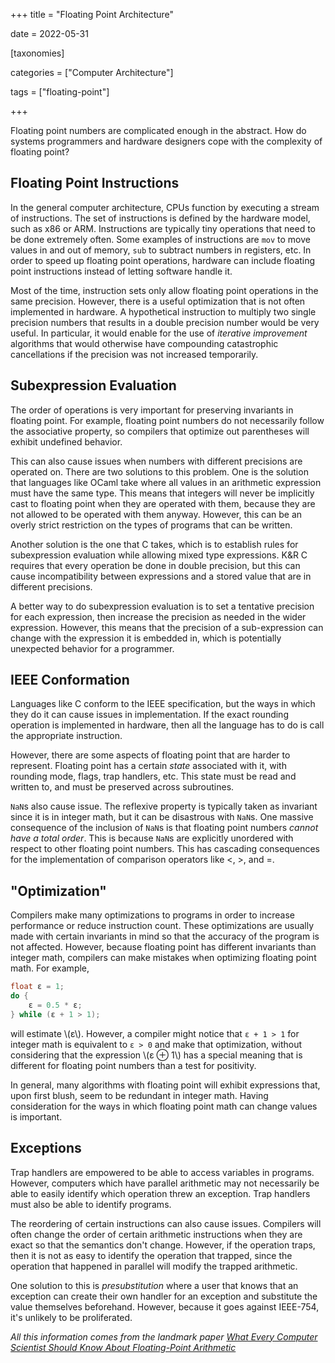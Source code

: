 +++
title = "Floating Point Architecture"

date = 2022-05-31



[taxonomies]

categories = ["Computer Architecture"]

tags = ["floating-point"]

+++

Floating point numbers are complicated enough in the abstract. How do systems programmers and hardware designers cope with the complexity of floating point?

<!-- more -->

## Floating Point Instructions

In the general computer architecture, CPUs function by executing a stream of instructions. The set of instructions is defined by the hardware model, such as x86 or ARM. Instructions are typically tiny operations that need to be done extremely often. Some examples of instructions are `mov` to move values in and out of memory, `sub` to subtract numbers in registers, etc. In order to speed up floating point operations, hardware can include floating point instructions instead of letting software handle it.

Most of the time, instruction sets only allow floating point operations in the same precision. However, there is a useful optimization that is not often implemented in hardware. A hypothetical instruction to multiply two single precision numbers that results in a double precision number would be very useful. In particular, it would enable for the use of *iterative improvement* algorithms that would otherwise have compounding catastrophic cancellations if the precision was not increased temporarily.

## Subexpression Evaluation

The order of operations is very important for preserving invariants in floating point. For example, floating point numbers do not necessarily follow the associative property, so compilers that optimize out parentheses will exhibit undefined behavior.

This can also cause issues when numbers with different precisions are operated on. There are two solutions to this problem. One is the solution that languages like OCaml take where all values in an arithmetic expression must have the same type. This means that integers will never be implicitly cast to floating point when they are operated with them, because they are not allowed to be operated with them anyway. However, this can be an overly strict restriction on the types of programs that can be written.

Another solution is the one that C takes, which is to establish rules for subexpression evaluation while allowing mixed type expressions. K&R C requires that every operation be done in double precision, but this can cause incompatibility between expressions and a stored value that are in different precisions.

A better way to do subexpression evaluation is to set a tentative precision for each expression, then increase the precision as needed in the wider expression. However, this means that the precision of a sub-expression can change with the expression it is embedded in, which is potentially unexpected behavior for a programmer.

## IEEE Conformation

Languages like C conform to the IEEE specification, but the ways in which they do it can cause issues in implementation. If the exact rounding operation is implemented in hardware, then all the language has to do is call the appropriate instruction. 

However, there are some aspects of floating point that are harder to represent.  Floating point has a certain *state* associated with it, with rounding mode, flags, trap handlers, etc. This state must be read and written to, and must be preserved across subroutines.

`NaN`s also cause issue. The reflexive property is typically taken as invariant since it is in integer math, but it can be disastrous with `NaN`s. One massive consequence of the inclusion of `NaN`s is that floating point numbers *cannot have a total order*. This is because `NaN`s are explicitly unordered with respect to other floating point numbers. This has cascading consequences for the implementation of comparison operators like <, >, and =.

## "Optimization"

Compilers make many optimizations to programs in order to increase performance or reduce instruction count. These optimizations are usually made with certain invariants in mind so that the accuracy of the program is not affected. However, because floating point has different invariants than integer math, compilers can make mistakes when optimizing floating point math. For example,

```c
float ε = 1;
do {
    ε = 0.5 * ε;
} while (ε + 1 > 1);
```

will estimate \\(ε\\). However, a compiler might notice that `ε + 1 > 1` for integer math is equivalent to `ε > 0` and make that optimization, without considering that the expression \\(ε ⊕ 1\\) has a special meaning that is different for floating point numbers than a test for positivity.

In general, many algorithms with floating point will exhibit expressions that, upon first blush, seem to be redundant in integer math. Having consideration for the ways in which floating point math can change values is important.

## Exceptions

Trap handlers are empowered to be able to access variables in programs. However, computers which have parallel arithmetic may not necessarily be able to easily identify which operation threw an exception. Trap handlers must also be able to identify programs.

The reordering of certain instructions can also cause issues. Compilers will often change the order of certain arithmetic instructions when they are exact so that the semantics don't change. However, if the operation traps, then it is not as easy to identify the operation that trapped, since the operation that happened in parallel will modify the trapped arithmetic.

One solution to this is *presubstitution* where a user that knows that an exception can create their own handler for an exception and substitute the value themselves beforehand. However, because it goes against IEEE-754, it's unlikely to be proliferated.

*All this information comes from the landmark paper [What Every Computer Scientist Should Know About Floating-Point Arithmetic](https://docs.oracle.com/cd/E19957-01/800-7895/800-7895.pdf)*
